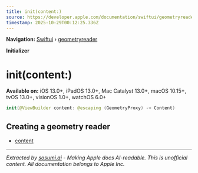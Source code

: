 ```yaml
---
title: init(content:)
source: https://developer.apple.com/documentation/swiftui/geometryreader/init(content:)
timestamp: 2025-10-29T00:12:25.336Z
---
```


**Navigation:** [Swiftui](/documentation/swiftui) › [geometryreader](/documentation/swiftui/geometryreader)

**Initializer**

# init(content:)

**Available on:** iOS 13.0+, iPadOS 13.0+, Mac Catalyst 13.0+, macOS 10.15+, tvOS 13.0+, visionOS 1.0+, watchOS 6.0+

```swift
init(@ViewBuilder content: @escaping (GeometryProxy) -> Content)
```

## Creating a geometry reader

- [content](/documentation/swiftui/geometryreader/content)

---

*Extracted by [sosumi.ai](https://sosumi.ai) - Making Apple docs AI-readable.*
*This is unofficial content. All documentation belongs to Apple Inc.*

